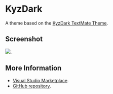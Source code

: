 # KyzDark

A theme based on the [KyzDark TextMate Theme](http://colorsublime.com/theme/KyzDark).


## Screenshot
![](https://raw.githubusercontent.com/gerane/VSCodeThemes/master/gerane.Theme-KyzDark/screenshot.png).


## More Information
* [Visual Studio Marketplace](https://marketplace.visualstudio.com/items/gerane.Theme-KyzDark).
* [GitHub repository](https://github.com/gerane/VSCodeThemes).
